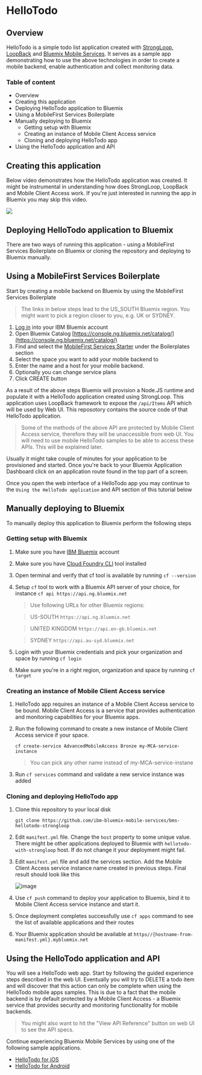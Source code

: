 # HelloTodo 

## Overview
HelloTodo is a simple todo list application created with [StrongLoop](https://strongloop.com/), [LoopBack](https://strongloop.com/node-js/loopback-framework/) and [Bluemix Mobile Services](http://www.ibm.com/cloud-computing/bluemix/solutions/mobilefirst/). It serves as a sample app demonstrating how to use the above technologies in order to create a mobile backend, enable authentication and collect monitoring data. 

### Table of content
* Overview
* Creating this application
* Deploying HelloTodo application to Bluemix
* Using a MobileFirst Services Boilerplate
* Manually deploying to Bluemix
	* Getting setup with Bluemix
	* Creating an instance of Mobile Client Access service
	* Cloning and deploying HelloTodo app
* Using the HelloTodo application and API

## Creating this application 

Below video demonstrates how the HelloTodo application was created. It might be instrumental in understanding how does StrongLoop, LoopBack and Mobile Client Access work. If you're just interested in running the app in Bluemix you may skip this video. 

<a href="https://www.youtube.com/watch?v=fAM0wOfvelY" target="_blank">
<img src="video-img.png"/>
</a>


## Deploying HelloTodo application to Bluemix

There are two ways of running this application - using a MobileFirst Services Boilerplate on Bluemix or cloning the repository and deploying to Bluemix manually. 

## Using a MobileFirst Services Boilerplate
Start by creating a mobile backend on Bluemix by using the MobileFirst Services Boilerplate

> The links in below steps lead to the US_SOUTH Bluemix region. You might want to pick a region closer to you, e.g. UK or SYDNEY. 

1. [Log in](https://console.ng.bluemix.net/home/auth/bluemix) into your IBM Bluemix account
2. Open Bluemix Catalog [https://console.ng.bluemix.net/catalog/](https://console.ng.bluemix.net/catalog/)
3. Find and select the [MobileFirst Services Starter](https://console.ng.bluemix.net/catalog/starters/mobilefirst-services-starter/) under the Boilerplates section
4. Select the space you want to add your mobile backend to
5. Enter the name and a host for your mobile backend. 
6. Optionally you can change service plans
7. Click CREATE button

As a result of the above steps Bluemix will provision a Node.JS runtime and populate it with a HelloTodo application created using StrongLoop. This application uses LoopBack framework to expose the `/api/Items` API which will be used by Web UI. This reposotory contains the source code of that HelloTodo application.

> Some of the methods of the above API are protected by Mobile Client Access service, therefore they will be unaccessible from web UI. You will need to use mobile HelloTodo samples to be able to access these APIs. This will be explained later.

Usually it might take couple of minutes for your application to be provisioned and started. Once you're back to your Bluemix Application Dashboard click on an application route found in the top part of a screen. 

Once you open the web interface of a HelloTodo app you may continue to the `Using the HelloTodo application` and API section of this tutorial below

## Manually deploying to Bluemix
To manually deploy this application to Bluemix perform the following steps

### Getting setup with Bluemix

1. Make sure you have [IBM Bluemix](https://console.ng.bluemix.net/) account
2. Make sure you have [Cloud Foundry CLI](https://www.ng.bluemix.net/docs/cli/downloads.html) tool installed
3. Open terminal and 	verify that cf tool is available by running `cf --version`
1. Setup `cf` tool to work with a Bluemix API server of your choice, for instance `cf api https://api.ng.bluemix.net`

	> Use following URLs for other Bluemix regions:
	
	> US-SOUTH `https://api.ng.bluemix.net`
	
	> UNITED KINGDOM `https://api.en-gb.bluemix.net`
	
	> SYDNEY `https://api.au-syd.bluemix.net`

1. Login with your Bluemix credentials and pick your organization and space by running `cf login`

1. Make sure you're in a right region, organization and space by running `cf target`	
### Creating an instance of Mobile Client Access service

1. HelloTodo app requires an instance of a Mobile Client Access service to be bound. Mobile Client Access is a service that provides authentication and monitoring capabilities for your Bluemix apps. 

1. Run the following command to create a new instance of Mobile Client Access service if your space. 

	```Shell
	cf create-service AdvancedMobileAccess Bronze my-MCA-service-instance
	```
	
	> You can pick any other name instead of my-MCA-service-instane
	
1. Run `cf services` command and validate a new service instance was added

### Cloning and deploying HelloTodo app

1. Clone this repository to your local disk

	```Shell
	git clone https://github.com/ibm-bluemix-mobile-services/bms-hellotodo-strongloop
	```
	
1. Edit `manifest.yml` file. Change the `host` property to some unique value. There might be other applications deployed to Bluemix with `hellotodo-with-strongloop` host. If do not change it your deployment might fail. 

1. Edit `manifest.yml` file and add the services section. Add the Mobile Client Access service instance name created in previous steps. Final result should look like this

	![image](updated-manifest.png) 

1. Use `cf push` command to deploy your application to Bluemix, bind it to Mobile Client Access service instance and start it. 

1. Once deployment completes successfully use `cf apps` command to see the list of available applications and their routes

1. Your Bluemix application should be available at `https//{hostname-from-manifest.yml}.mybluemix.net`

## Using the HelloTodo application and API
You will see a HelloTodo web app. Start by following the guided experience steps described in the web UI. Eventually you will try to DELETE a todo item and will discover that this action can only be complete when using the HelloTodo mobile apps samples. This is due to a fact that the mobile backend is by default protected by a Mobile Client Access - a Bluemix service that provides security and monitoring functionality for mobile backends. 

> You might also want to hit the "View API Reference" button on web UI to see the API specs.

Continue experiencing Bluemix Mobile Services by using one of the following sample applications.

* [HelloTodo for iOS](https://github.com/ibm-bluemix-mobile-services/bms-samples-ios-hellotodo)
* [HelloTodo for Android](https://github.com/ibm-bluemix-mobile-services/bms-samples-android-hellotodo) 
